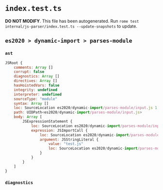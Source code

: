 # `index.test.ts`

**DO NOT MODIFY**. This file has been autogenerated. Run `rome test internal/js-parser/index.test.ts --update-snapshots` to update.

## `es2020 > dynamic-import > parses-module`

### `ast`

```javascript
JSRoot {
	comments: Array []
	corrupt: false
	diagnostics: Array []
	directives: Array []
	hasHoistedVars: false
	integrity: undefined
	interpreter: undefined
	sourceType: "module"
	syntax: Array []
	loc: SourceLocation es2020/dynamic-import/parses-module/input.js 1:0-2:0
	path: UIDPath<es2020/dynamic-import/parses-module/input.js>
	body: Array [
		JSExpressionStatement {
			loc: SourceLocation es2020/dynamic-import/parses-module/input.js 1:0-1:18
			expression: JSImportCall {
				loc: SourceLocation es2020/dynamic-import/parses-module/input.js 1:6-1:17
				argument: JSStringLiteral {
					value: "test.js"
					loc: SourceLocation es2020/dynamic-import/parses-module/input.js 1:7-1:16
				}
			}
		}
	]
}
```

### `diagnostics`

```

```

